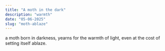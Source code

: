 ```yaml
---
title: "A moth in the dark"
description: "warmth"
date: "05-06-2025"
slug: "moth-ablaze"
---
```


a moth born in darkness, yearns for the warmth of light, even at the cost of setting itself ablaze.
